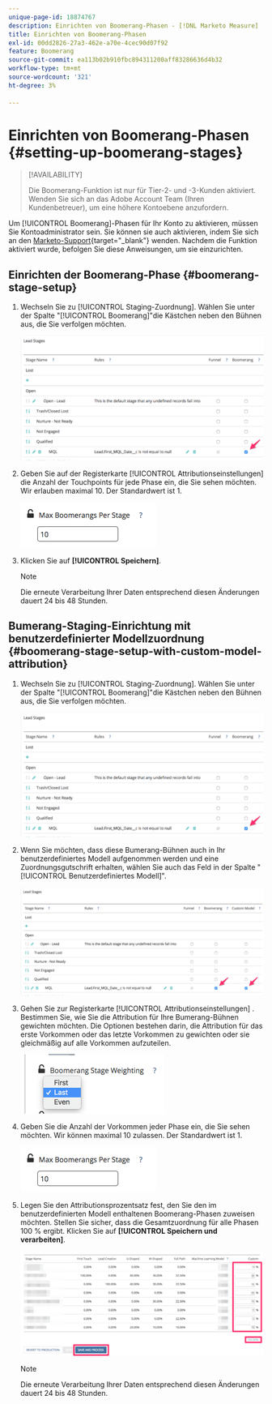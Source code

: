 ```yaml
---
unique-page-id: 18874767
description: Einrichten von Boomerang-Phasen - [!DNL Marketo Measure]
title: Einrichten von Boomerang-Phasen
exl-id: 00dd2826-27a3-462e-a70e-4cec90d07f92
feature: Boomerang
source-git-commit: ea113b02b910fbc894311200aff83286636d4b32
workflow-type: tm+mt
source-wordcount: '321'
ht-degree: 3%

---
```


# Einrichten von Boomerang-Phasen {#setting-up-boomerang-stages}

>[!AVAILABILITY]
>
>Die Boomerang-Funktion ist nur für Tier-2- und -3-Kunden aktiviert. Wenden Sie sich an das Adobe Account Team (Ihren Kundenbetreuer), um eine höhere Kontoebene anzufordern.

Um [!UICONTROL Boomerang]-Phasen für Ihr Konto zu aktivieren, müssen Sie Kontoadministrator sein. Sie können sie auch aktivieren, indem Sie sich an den [Marketo-Support](https://nation.marketo.com/t5/support/ct-p/Support){target="_blank"} wenden. Nachdem die Funktion aktiviert wurde, befolgen Sie diese Anweisungen, um sie einzurichten.

## Einrichten der Boomerang-Phase {#boomerang-stage-setup}

1. Wechseln Sie zu [!UICONTROL Staging-Zuordnung]. Wählen Sie unter der Spalte &quot;[!UICONTROL Boomerang]&quot;die Kästchen neben den Bühnen aus, die Sie verfolgen möchten.

   ![](assets/1-2.png)

1. Geben Sie auf der Registerkarte [!UICONTROL Attributionseinstellungen] die Anzahl der Touchpoints für jede Phase ein, die Sie sehen möchten. Wir erlauben maximal 10. Der Standardwert ist 1.

   ![](assets/2-2.png)

1. Klicken Sie auf **[!UICONTROL Speichern]**.

   >[!NOTE]
   >
   >Die erneute Verarbeitung Ihrer Daten entsprechend diesen Änderungen dauert 24 bis 48 Stunden.

## Bumerang-Staging-Einrichtung mit benutzerdefinierter Modellzuordnung {#boomerang-stage-setup-with-custom-model-attribution}

1. Wechseln Sie zu [!UICONTROL Staging-Zuordnung]. Wählen Sie unter der Spalte &quot;[!UICONTROL Boomerang]&quot;die Kästchen neben den Bühnen aus, die Sie verfolgen möchten.

   ![](assets/3-1.png)

1. Wenn Sie möchten, dass diese Bumerang-Bühnen auch in Ihr benutzerdefiniertes Modell aufgenommen werden und eine Zuordnungsgutschrift erhalten, wählen Sie auch das Feld in der Spalte &quot;[!UICONTROL Benutzerdefiniertes Modell]&quot;.

   ![](assets/4-1.png)

1. Gehen Sie zur Registerkarte [!UICONTROL Attributionseinstellungen] . Bestimmen Sie, wie Sie die Attribution für Ihre Bumerang-Bühnen gewichten möchten. Die Optionen bestehen darin, die Attribution für das erste Vorkommen oder das letzte Vorkommen zu gewichten oder sie gleichmäßig auf alle Vorkommen aufzuteilen.

   ![](assets/5-1.png)

1. Geben Sie die Anzahl der Vorkommen jeder Phase ein, die Sie sehen möchten. Wir können maximal 10 zulassen. Der Standardwert ist 1.

   ![](assets/6-1.png)

1. Legen Sie den Attributionsprozentsatz fest, den Sie den im benutzerdefinierten Modell enthaltenen Boomerang-Phasen zuweisen möchten. Stellen Sie sicher, dass die Gesamtzuordnung für alle Phasen 100 % ergibt. Klicken Sie auf **[!UICONTROL Speichern und verarbeiten]**.

   ![](assets/7-1.png)

   >[!NOTE]
   >
   >Die erneute Verarbeitung Ihrer Daten entsprechend diesen Änderungen dauert 24 bis 48 Stunden.
